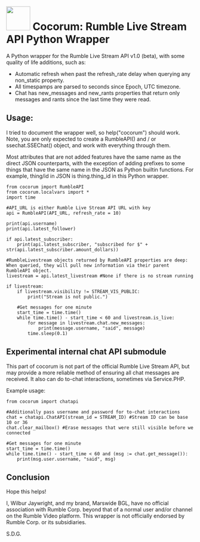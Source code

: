 <h1><img src="https://raw.githubusercontent.com/thelabcat/rumble-api-wrapper-py/main/cocorum_icon.png" alt="" width="64"/> Cocorum: Rumble Live Stream API Python Wrapper</h1>

A Python wrapper for the Rumble Live Stream API v1.0 (beta), with some quality of life additions, such as:

- Automatic refresh when past the refresh_rate delay when querying any non_static property.
- All timespamps are parsed to seconds since Epoch, UTC timezone.
- Chat has new_messages and new_rants properties that return only messages and rants since the last time they were read.

## Usage:
I tried to document the wrapper well, so help("cocorum") should work. Note, you are only expected to create a RumbleAPI() and / or ssechat.SSEChat() object, and work with everything through them.

Most attributes that are not added features have the same name as the direct JSON counterparts, with the exception of adding prefixes to some things that have the same name in the JSON as Python builtin functions. For example, thing/id in JSON is thing.thing_id in this Python wrapper.

```
from cocorum import RumbleAPI
from cocorum.localvars import *
import time

#API_URL is either Rumble Live Stream API URL with key
api = RumbleAPI(API_URL, refresh_rate = 10)

print(api.username)
print(api.latest_follower)

if api.latest_subscriber:
    print(api.latest_subscriber, "subscribed for $" + str(api.latest_subscriber.amount_dollars))

#RumbleLivestream objects returned by RumbleAPI properties are deep: When queried, they will pull new information via their parent RumbleAPI object.
livestream = api.latest_livestream #None if there is no stream running

if livestream:
    if livestream.visibility != STREAM_VIS_PUBLIC:
        print("Stream is not public.")

    #Get messages for one minute
    start_time = time.time()
    while time.time() - start_time < 60 and livestream.is_live:
        for message in livestream.chat.new_messages:
            print(message.username, "said", message)
        time.sleep(0.1)
```

## Experimental internal chat API submodule
This part of cocorum is not part of the official Rumble Live Stream API, but may provide a more reliable method of ensuring all chat messages are received.
It also can do to-chat interactions, sometimes via Service.PHP.

Example usage:
```
from cocorum import chatapi

#Additionally pass username and password for to-chat interactions
chat = chatapi.ChatAPI(stream_id = STREAM_ID) #Stream ID can be base 10 or 36
chat.clear_mailbox() #Erase messages that were still visible before we connected

#Get messages for one minute
start_time = time.time()
while time.time() - start_time < 60 and (msg := chat.get_message()):
    print(msg.user.username, "said", msg)
```

## Conclusion
Hope this helps!

I, Wilbur Jaywright, and my brand, Marswide BGL, have no official association with Rumble Corp. beyond that of a normal user and/or channel on the Rumble Video platform. This wrapper is not officially endorsed by Rumble Corp. or its subsidiaries.

S.D.G.

